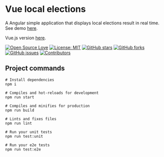 # Vue local elections
A Angular simple application that displays local elections result in real time.
See demo [here](https://elections.lebo.md).

Vue.js version [here](https://github.com/ionleu/ng-local-elections).

[![Open Source Love](https://badges.frapsoft.com/os/v1/open-source.svg?v=103)](https://github.com/ionleu)
[![License: MIT](https://img.shields.io/badge/License-MIT-green.svg)](https://opensource.org/licenses/MIT)
[![GitHub stars](https://img.shields.io/github/stars/ionleu/ng-local-elections.svg)](https://github.com/ionleu/ng-local-elections/stargazers)
[![GitHub forks](https://img.shields.io/github/forks/ionleu/ng-local-elections.svg)](https://github.com/ionleu/ng-local-elections/network)
[![GitHub issues](https://img.shields.io/github/issues/ionleu/ng-local-elections.svg)](https://github.com/ionleu/ng-local-elections/issues?q=is%3Aissue+is%3Aopen)
[![Contributors](https://img.shields.io/github/contributors/ionleu/ng-local-elections.svg)](https://github.com/ionleu/ng-local-elections/graphs/contributors)

## Project commands
```
# Install dependencies
npm i               

# Compiles and hot-reloads for development
npm run start       

# Compiles and minifies for production
npm run build       

# Lints and fixes files
npm run lint        

# Run your unit tests
npm run test:unit   

# Run your e2e tests
npm run test:e2e 
```